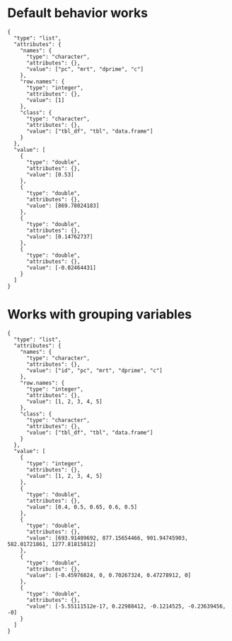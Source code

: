# Default behavior works

    {
      "type": "list",
      "attributes": {
        "names": {
          "type": "character",
          "attributes": {},
          "value": ["pc", "mrt", "dprime", "c"]
        },
        "row.names": {
          "type": "integer",
          "attributes": {},
          "value": [1]
        },
        "class": {
          "type": "character",
          "attributes": {},
          "value": ["tbl_df", "tbl", "data.frame"]
        }
      },
      "value": [
        {
          "type": "double",
          "attributes": {},
          "value": [0.53]
        },
        {
          "type": "double",
          "attributes": {},
          "value": [869.78024183]
        },
        {
          "type": "double",
          "attributes": {},
          "value": [0.14762737]
        },
        {
          "type": "double",
          "attributes": {},
          "value": [-0.02464431]
        }
      ]
    }

# Works with grouping variables

    {
      "type": "list",
      "attributes": {
        "names": {
          "type": "character",
          "attributes": {},
          "value": ["id", "pc", "mrt", "dprime", "c"]
        },
        "row.names": {
          "type": "integer",
          "attributes": {},
          "value": [1, 2, 3, 4, 5]
        },
        "class": {
          "type": "character",
          "attributes": {},
          "value": ["tbl_df", "tbl", "data.frame"]
        }
      },
      "value": [
        {
          "type": "integer",
          "attributes": {},
          "value": [1, 2, 3, 4, 5]
        },
        {
          "type": "double",
          "attributes": {},
          "value": [0.4, 0.5, 0.65, 0.6, 0.5]
        },
        {
          "type": "double",
          "attributes": {},
          "value": [693.91489692, 877.15654466, 901.94745903, 582.01721861, 1277.81815812]
        },
        {
          "type": "double",
          "attributes": {},
          "value": [-0.45976824, 0, 0.70267324, 0.47278912, 0]
        },
        {
          "type": "double",
          "attributes": {},
          "value": [-5.55111512e-17, 0.22988412, -0.1214525, -0.23639456, -0]
        }
      ]
    }

